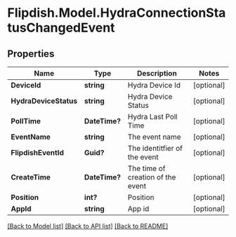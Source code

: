 # Flipdish.Model.HydraConnectionStatusChangedEvent
## Properties

Name | Type | Description | Notes
------------ | ------------- | ------------- | -------------
**DeviceId** | **string** | Hydra Device Id | [optional] 
**HydraDeviceStatus** | **string** | Hydra Device Status | [optional] 
**PollTime** | **DateTime?** | Hydra Last Poll Time | [optional] 
**EventName** | **string** | The event name | [optional] 
**FlipdishEventId** | **Guid?** | The identitfier of the event | [optional] 
**CreateTime** | **DateTime?** | The time of creation of the event | [optional] 
**Position** | **int?** | Position | [optional] 
**AppId** | **string** | App id | [optional] 

[[Back to Model list]](../README.md#documentation-for-models) [[Back to API list]](../README.md#documentation-for-api-endpoints) [[Back to README]](../README.md)

